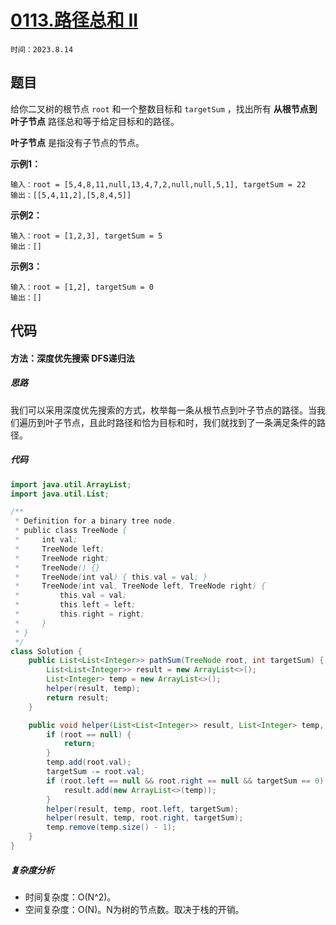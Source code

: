 # [0113.路径总和 II](https://leetcode.cn/problems/path-sum-ii/)

`时间：2023.8.14`

## 题目

给你二叉树的根节点 `root` 和一个整数目标和 `targetSum` ，找出所有 **从根节点到叶子节点** 路径总和等于给定目标和的路径。

**叶子节点** 是指没有子节点的节点。

**示例1：**

```
输入：root = [5,4,8,11,null,13,4,7,2,null,null,5,1], targetSum = 22
输出：[[5,4,11,2],[5,8,4,5]]
```

**示例2：**

```
输入：root = [1,2,3], targetSum = 5
输出：[]
```

**示例3：**

```
输入：root = [1,2], targetSum = 0
输出：[]
```

## 代码

#### 方法：深度优先搜索 DFS递归法

##### 思路

我们可以采用深度优先搜索的方式，枚举每一条从根节点到叶子节点的路径。当我们遍历到叶子节点，且此时路径和恰为目标和时，我们就找到了一条满足条件的路径。

##### 代码

```java
import java.util.ArrayList;
import java.util.List;

/**
 * Definition for a binary tree node.
 * public class TreeNode {
 *     int val;
 *     TreeNode left;
 *     TreeNode right;
 *     TreeNode() {}
 *     TreeNode(int val) { this.val = val; }
 *     TreeNode(int val, TreeNode left, TreeNode right) {
 *         this.val = val;
 *         this.left = left;
 *         this.right = right;
 *     }
 * }
 */
class Solution {
    public List<List<Integer>> pathSum(TreeNode root, int targetSum) {
        List<List<Integer>> result = new ArrayList<>();
        List<Integer> temp = new ArrayList<>();
        helper(result, temp);
        return result;
    }

    public void helper(List<List<Integer>> result, List<Integer> temp, TreeNode root, int targetSum) {
        if (root == null) {
            return;
        }
        temp.add(root.val);
        targetSum -= root.val;
        if (root.left == null && root.right == null && targetSum == 0) {
            result.add(new ArrayList<>(temp));
        }
        helper(result, temp, root.left, targetSum);
        helper(result, temp, root.right, targetSum);
        temp.remove(temp.size() - 1);
    }
}
```

##### 复杂度分析

- 时间复杂度：O(N^2)。
- 空间复杂度：O(N)。N为树的节点数。取决于栈的开销。